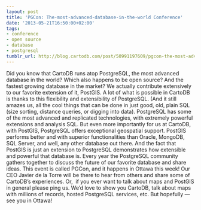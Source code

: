 ```yaml
---
layout: post
title: 'PGCon: The-most-advanced-database-in-the-world Conference'
date: '2013-05-21T16:50:00+02:00'
tags:
- conference
- open source
- database
- postgresql
tumblr_url: http://blog.cartodb.com/post/50991197609/pgcon-the-most-advanced-database-in-the-world
---
```


Did you know that CartoDB runs atop PostgreSQL, the most advanced database in the world? Which also happens to be open source? And the fastest growing database in the market?
We actually contribute extensively to our favorite extension of it, PostGIS.
A lot of what is possible in CartoDB is thanks to this flexibility and extensibility of PostgreSQL. (And it still amazes us, all the cool things that can be done in just good, old, plain SQL (size sorting, distance queries, or digging into data).
PostgreSQL has some of the most advanced and replicated technologies, with extremely powerful extensions and analysis SQL. But even more importantly for us at CartoDB, with PostGIS, PostgreSQL offers exceptional geospatial support. PostGIS performs better and with superior functionalities than Oracle, MongoDB, SQL Server, and well, any other database out there. And the fact that PostGIS is just an extension to PostgreSQL demonstrates how extensible and powerful that database is.
Every year the PostgreSQL community gathers together to discuss the future of our favorite database and share ideas. This event is called PGCon, and it happens in Ottawa this week! Our CEO Javier de la Torre will be there to hear from others and share some of CartoDB’s experiences.
Or,  if you ever want to talk about maps and PostGIS in general please ping us. We’d love to show you CartoDB, talk about maps with millions of records, hosted PostgreSQL services, etc.
But hopefully — see you in Ottawa!
 
